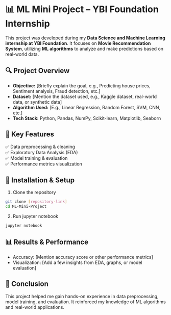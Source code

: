 # 📊 ML Mini Project – YBI Foundation Internship

This project was developed during my **Data Science and Machine Learning internship at YBI Foundation**. It focuses on **Movie Recommendation System**, utilizing **ML algorithms** to analyze and make predictions based on real-world data.

## 🔍 Project Overview
- **Objective:** [Briefly explain the goal, e.g., Predicting house prices, Sentiment analysis, Fraud detection, etc.]
- **Dataset:** [Mention the dataset used, e.g., Kaggle dataset, real-world data, or synthetic data]
- **Algorithm Used:** [E.g., Linear Regression, Random Forest, SVM, CNN, etc.]
- **Tech Stack:** Python, Pandas, NumPy, Scikit-learn, Matplotlib, Seaborn

## 🚀 Key Features
✅ Data preprocessing & cleaning  
✅ Exploratory Data Analysis (EDA)  
✅ Model training & evaluation  
✅ Performance metrics visualization  
 
## 🔧 Installation & Setup
1. Clone the repository  
```sh
git clone [repository-link]
cd ML-Mini-Project
 ```
2. Run jupyter notebook
```sh
jupyter notebook
```

## 📊 Results & Performance
- Accuracy: [Mention accuracy score or other performance metrics]
- Visualization: [Add a few insights from EDA, graphs, or model evaluation]

## 📝 Conclusion
This project helped me gain hands-on experience in data preprocessing, model training, and evaluation. It reinforced my knowledge of ML algorithms and real-world applications.

